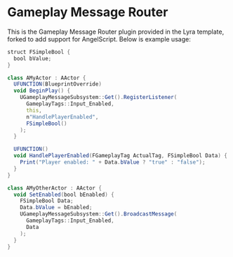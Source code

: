 # Gameplay Message Router

This is the Gameplay Message Router plugin provided in the Lyra template, forked to add support for AngelScript. Below is example usage:

``` as
struct FSimpleBool {
  bool bValue;
}

class AMyActor : AActor {
  UFUNCTION(BlueprintOverride)
  void BeginPlay() {
    UGameplayMessageSubsystem::Get().RegisterListener(
      GameplayTags::Input_Enabled,
      this,
      n"HandlePlayerEnabled",
      FSimpleBool()
    );
  }

  UFUNCTION()
  void HandlePlayerEnabled(FGameplayTag ActualTag, FSimpleBool Data) {
    Print("Player enabled: " + Data.bValue ? "true" : "false");
  }
}

class AMyOtherActor : AActor {
  void SetEnabled(bool bEnabled) {
    FSimpleBool Data;
    Data.bValue = bEnabled;
    UGameplayMessageSubsystem::Get().BroadcastMessage(
      GameplayTags::Input_Enabled,
      Data
    );
  }
}
```

